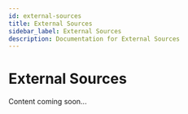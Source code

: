 ```yaml
---
id: external-sources
title: External Sources
sidebar_label: External Sources
description: Documentation for External Sources
---
```


# External Sources

Content coming soon...
